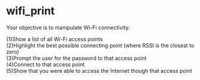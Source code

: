 # wifi_print
Your objective is to manipulate Wi-Fi connectivity:

(1)Show a list of all Wi-Fi access points  
(2)Highlight the best possible connecting point (where RSSI is the closest to zero)      
(3)Prompt the user for the password to that access point  
(4)Connect to that access point  
(5)Show that you were able to access the Internet though that access point  
